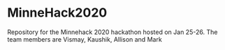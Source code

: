 # MinneHack2020

Repository for the Minnehack 2020 hackathon hosted on Jan 25-26. The team members are Vismay, Kaushik, Allison and Mark
